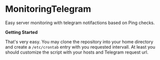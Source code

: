 # MonitoringTelegram

Easy server monitoring with telegram notifactions based on Ping checks.

**Getting Started**

That's very easy. You may clone the repository into your home directory and create a `/etc/crontab` entry with you requested intervall. At least you should customize the script with your hosts and Telegram request url.
